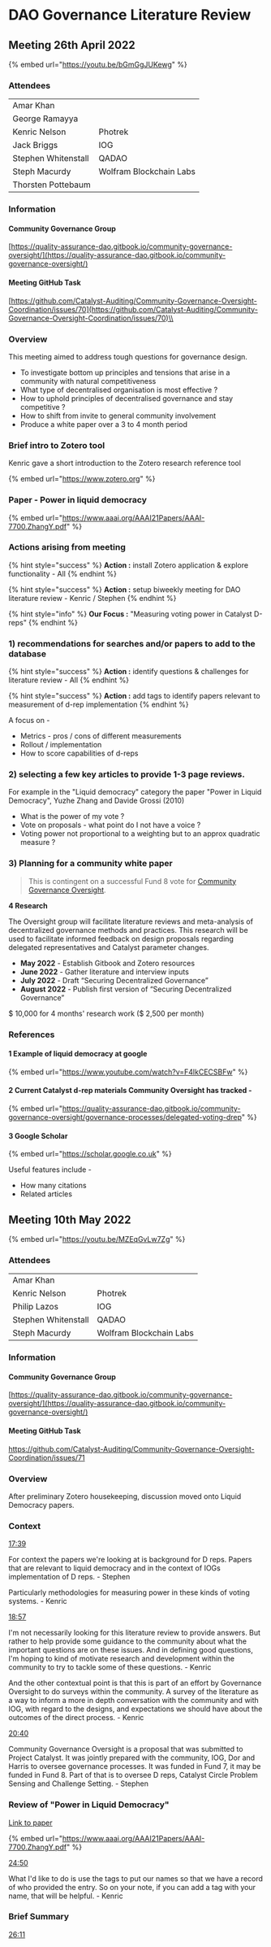# DAO Governance Literature Review

## Meeting 26th April 2022

{% embed url="https://youtu.be/bGmGgJUKewg" %}

### Attendees

|                     |                         |
| ------------------- | ----------------------- |
| Amar Khan           |                         |
| George Ramayya      |                         |
| Kenric Nelson       | Photrek                 |
| Jack Briggs         | IOG                     |
| Stephen Whitenstall | QADAO                   |
| Steph Macurdy       | Wolfram Blockchain Labs |
| Thorsten Pottebaum  |                         |

### Information

#### Community Governance Group

[https://quality-assurance-dao.gitbook.io/community-governance-oversight/](https://quality-assurance-dao.gitbook.io/community-governance-oversight/)

#### Meeting GitHub Task

[https://github.com/Catalyst-Auditing/Community-Governance-Oversight-Coordination/issues/70](https://github.com/Catalyst-Auditing/Community-Governance-Oversight-Coordination/issues/70)\\

### Overview

This meeting aimed to address tough questions for governance design.

* To investigate bottom up principles and tensions that arise in a community with natural competitiveness
* What type of decentralised organisation is most effective ?
* How to uphold principles of decentralised governance and stay competitive ?
* How to shift from invite to general community involvement
* Produce a white paper over a 3 to 4 month period

### Brief intro to Zotero tool

Kenric gave a short introduction to the Zotero research reference tool

{% embed url="https://www.zotero.org" %}

### Paper - Power in liquid democracy

{% embed url="https://www.aaai.org/AAAI21Papers/AAAI-7700.ZhangY.pdf" %}

### Actions arising from meeting

{% hint style="success" %}
**Action :** install Zotero application & explore functionality - All
{% endhint %}

{% hint style="success" %}
**Action :** setup biweekly meeting for DAO literature review - Kenric / Stephen
{% endhint %}

{% hint style="info" %}
**Our Focus :** "Measuring voting power in Catalyst D-reps"
{% endhint %}

### 1) recommendations for searches and/or papers to add to the database

{% hint style="success" %}
**Action :** identify questions & challenges for literature review - All
{% endhint %}

{% hint style="success" %}
**Action :** add tags to identify papers relevant to measurement of d-rep implementation
{% endhint %}

A focus on -

* Metrics - pros / cons of different measurements
* Rollout / implementation
* How to score capabilities of d-reps

### 2) selecting a few key articles to provide 1-3 page reviews.

For example in the "Liquid democracy" category the paper "Power in Liquid Democracy", Yuzhe Zhang and Davide Grossi (2010)

* What is the power of my vote ?
* Vote on proposals - what point do I not have a voice ?
* Voting power not proportional to a weighting but to an approx quadratic measure ?

### 3) Planning for a community white paper

> This is contingent on a successful Fund 8 vote for [Community Governance Oversight](https://cardano.ideascale.com/c/idea/398225).

**4 Research**

The Oversight group will facilitate literature reviews and meta-analysis of decentralized governance methods and practices. This research will be used to facilitate informed feedback on design proposals regarding delegated representatives and Catalyst parameter changes.

* **May 2022** - Establish Gitbook and Zotero resources
* **June 2022** - Gather literature and interview inputs
* **July 2022** - Draft “Securing Decentralized Governance”
* **August 2022** - Publish first version of “Securing Decentralized Governance”

$ 10,000 for 4 months' research work ($ 2,500 per month)

### References

#### 1 Example of liquid democracy at google

{% embed url="https://www.youtube.com/watch?v=F4lkCECSBFw" %}

#### 2 Current Catalyst d-rep materials Community Oversight has tracked -

{% embed url="https://quality-assurance-dao.gitbook.io/community-governance-oversight/governance-processes/delegated-voting-drep" %}

#### 3 Google Scholar

{% embed url="https://scholar.google.co.uk" %}

Useful features include -

* How many citations
* Related articles

## Meeting 10th May 2022

{% embed url="https://youtu.be/MZEqGvLw7Zg" %}

### Attendees

|                     |                         |
| ------------------- | ----------------------- |
| Amar Khan           |                         |
| Kenric Nelson       | Photrek                 |
| Philip Lazos        | IOG                     |
| Stephen Whitenstall | QADAO                   |
| Steph Macurdy       | Wolfram Blockchain Labs |

### Information

#### Community Governance Group

[https://quality-assurance-dao.gitbook.io/community-governance-oversight/](https://quality-assurance-dao.gitbook.io/community-governance-oversight/)

#### Meeting GitHub Task

https://github.com/Catalyst-Auditing/Community-Governance-Oversight-Coordination/issues/71

### Overview

After preliminary Zotero housekeeping, discussion moved onto Liquid Democracy papers.

### Context

[17:39](https://www.youtube.com/watch?v=MZEqGvLw7Zg\&t=1059s)

For context the papers we're looking at is background for D reps. Papers that are relevant to liquid democracy and in the context of IOGs implementation of D reps. - Stephen

Particularly methodologies for measuring power in these kinds of voting systems. - Kenric

[18:57](https://www.youtube.com/watch?v=MZEqGvLw7Zg\&t=1137s)

I'm not necessarily looking for this literature review to provide answers. But rather to help provide some guidance to the community about what the important questions are on these issues. And in defining good questions, I'm hoping to kind of motivate research and development within the community to try to tackle some of these questions. - Kenric

And the other contextual point is that this is part of an effort by Governance Oversight to do surveys within the community. A survey of the literature as a way to inform a more in depth conversation with the community and with IOG, with regard to the designs, and expectations we should have about the outcomes of the direct process. - Kenric

[20:40](https://www.youtube.com/watch?v=MZEqGvLw7Zg\&t=1240s)

Community Governance Oversight is a proposal that was submitted to Project Catalyst. It was jointly prepared with the community, IOG, Dor and Harris to oversee governance processes. It was funded in Fund 7, it may be funded in Fund 8. Part of that is to oversee D reps, Catalyst Circle Problem Sensing and Challenge Setting. - Stephen

### Review of "Power in Liquid Democracy"

[Link to paper](https://www.aaai.org/AAAI21Papers/AAAI-7700.ZhangY.pdf)

{% embed url="https://www.aaai.org/AAAI21Papers/AAAI-7700.ZhangY.pdf" %}

[24:50](https://www.youtube.com/watch?v=MZEqGvLw7Zg\&t=1490s)

What I'd like to do is use the tags to put our names so that we have a record of who provided the entry. So on your note, if you can add a tag with your name, that will be helpful. - Kenric

### Brief Summary

[26:11](https://www.youtube.com/watch?v=MZEqGvLw7Zg\&t=1571s)



